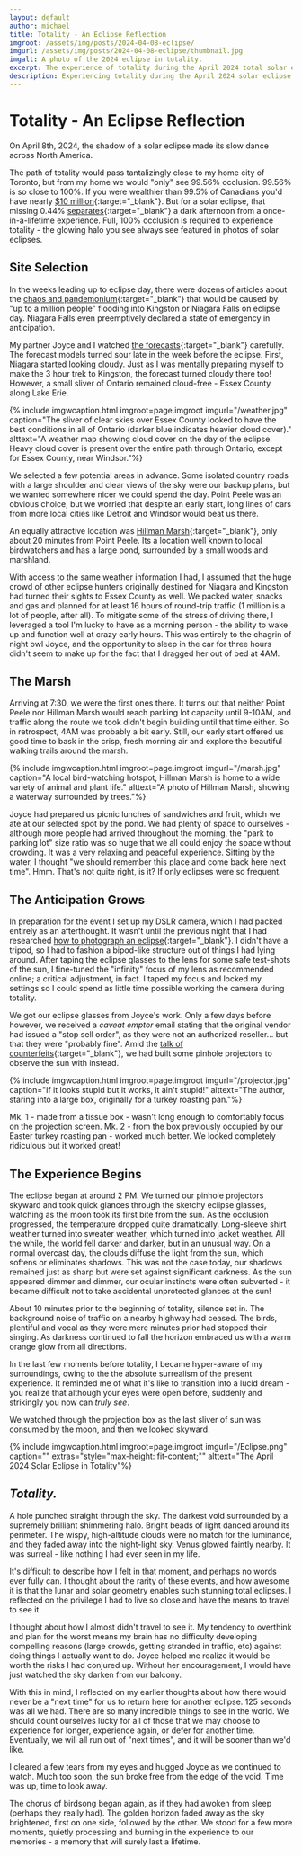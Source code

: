 ```yaml
---
layout: default
author: michael
title: Totality - An Eclipse Reflection
imgroot: /assets/img/posts/2024-04-08-eclipse/
imgurl: /assets/img/posts/2024-04-08-eclipse/thumbnail.jpg
imgalt: A photo of the 2024 eclipse in totality.
excerpt: The experience of totality during the April 2024 total solar eclipse. 125 seconds - a moment to remember forever.
description: Experiencing totality during the April 2024 solar eclipse.
---
```


# Totality - An Eclipse Reflection

On April 8th, 2024, the shadow of a solar eclipse made its slow dance across North America. 

The path of totality would pass tantalizingly close to my home city of Toronto, but from my home we would "only" see 99.56% occlusion. 99.56% is so close to 100%. If you were wealthier than 99.5% of Canadians you'd have nearly [$10 million](https://distribution-a617274656661637473.pbo-dpb.ca/20de98fc3f4d93c5213f8d71fbe7cd89ae69cb1899e9cbf2d3ca4d57f18ab25a){:target="_blank"}. But for a solar eclipse, that missing 0.44% [separates](https://xkcd.com/2914/){:target="_blank"} a dark afternoon from a once-in-a-lifetime experience. Full, 100% occlusion is required to experience totality - the glowing halo you see always see featured in photos of solar eclipses.

## Site Selection

In the weeks leading up to eclipse day, there were dozens of articles about the [chaos and pandemonium](https://www.cbc.ca/news/canada/hamilton/solar-eclipse-niagara-falls-1.7159987){:target="_blank"} that would be caused by "up to a million people" flooding into Kingston or Niagara Falls on eclipse day. Niagara Falls even preemptively declared a state of emergency in anticipation.

My partner Joyce and I watched [the forecasts](https://web.archive.org/web/20240408041830/https://www.pivotalweather.com/eclipse2024/){:target="_blank"} carefully. The forecast models turned sour late in the week before the eclipse. First, Niagara started looking cloudy. Just as I was mentally preparing myself to make the 3 hour trek to Kingston, the forecast turned cloudy there too! However, a small sliver of Ontario remained cloud-free - Essex County along Lake Erie. 

{% include imgwcaption.html 
imgroot=page.imgroot
imgurl="/weather.jpg"
caption="The sliver of clear skies over Essex County looked to have the best conditions in all of Ontario (darker blue indicates heavier cloud cover)." 
alttext="A weather map showing cloud cover on the day of the eclipse. Heavy cloud cover is present over the entire path through Ontario, except for Essex County, near Windsor."%}

We selected a few potential areas in advance. Some isolated country roads with a large shoulder and clear views of the sky were our backup plans, but we wanted somewhere nicer we could spend the day. Point Peele was an obvious choice, but we worried that despite an early start, long lines of cars from more local cities like Detroit and Windsor would beat us there.

An equally attractive location was [Hillman Marsh](https://maps.app.goo.gl/VpGPmxupJy92b5yVA){:target="_blank"}, only about 20 minutes from Point Peele. Its a location well known to local birdwatchers and has a large pond, surrounded by a small woods and marshland. 

With access to the same weather information I had, I assumed that the huge crowd of other eclipse hunters originally destined for Niagara and Kingston had turned their sights to Essex County as well. We packed water, snacks and gas and planned for  at least 16 hours of round-trip traffic (1 million is a lot of people, after all).  To mitigate some of the stress of driving there, I leveraged a tool I'm lucky to have as a morning person - the ability to wake up and function well at crazy early hours. This was entirely to the chagrin of night owl Joyce, and the opportunity to sleep in the car for three hours didn't seem to make up for the fact that I dragged her out of bed at 4AM. 

## The Marsh

Arriving at 7:30, we were the first ones there. It turns out that neither Point Peele nor Hillman Marsh would reach parking lot capacity until 9-10AM, and traffic along the route we took didn't begin building until that time either. So in retrospect, 4AM was probably a bit early. Still, our early start offered us good time to bask in the crisp, fresh morning air and explore the beautiful walking trails around the marsh. 

{% include imgwcaption.html 
imgroot=page.imgroot
imgurl="/marsh.jpg"
caption="A local bird-watching hotspot, Hillman Marsh is home to a wide variety of animal and plant life." 
alttext="A photo of Hillman Marsh, showing a waterway surrounded by trees."%}

Joyce had prepared us picnic lunches of sandwiches and fruit, which we ate at our selected spot by the pond. We had plenty of space to ourselves - although more people had arrived throughout the morning, the "park to parking lot" size ratio was so huge that we all could enjoy the space without crowding. It was a very relaxing and peaceful experience. Sitting by the water, I thought "we should remember this place and come back here next time". Hmm. That's not quite right, is it? If only eclipses were so frequent.

## The Anticipation Grows
In preparation for the event I set up my DSLR camera, which I had packed entirely as an afterthought. It wasn't until the previous night that I had researched [how to photograph an eclipse](https://www.mreclipse.com/SEphoto/SEphoto.html){:target="_blank"}. I didn't have a tripod, so I had to fashion a bipod-like structure out of things I had lying around. After taping the eclipse glasses to the lens for some safe test-shots of the sun, I fine-tuned the "infinity" focus of my lens as recommended online; a critical adjustment, in fact. I taped my focus and locked my settings so I could spend as little time possible working the camera during totality.

We got our eclipse glasses from Joyce's work. Only a few days before however, we received a *caveat emptor* email stating that the original vendor had issued a "stop sell order", as they were not an authorized reseller... but that they were "probably fine". Amid the [talk of counterfeits](https://aas.org/press/american-astronomical-society-warns-counterfeit-fake-eclipse-glasses){:target="_blank"}, we had built some pinhole projectors to observe the sun with instead. 

{% include imgwcaption.html 
imgroot=page.imgroot
imgurl="/projector.jpg"
caption="If it looks stupid but it works, it ain't stupid!" 
alttext="The author, staring into a large box, originally for a turkey roasting pan."%}

Mk. 1 - made from a tissue box - wasn't long enough to comfortably focus on the projection screen. Mk. 2 - from the box previously occupied by our Easter turkey roasting pan - worked much better. We looked completely ridiculous but it worked great!

## The Experience Begins

The eclipse began at around 2 PM. We turned our pinhole projectors skyward and took quick glances through the sketchy eclipse glasses, watching as the moon took its first bite from the sun. As the occlusion progressed, the temperature dropped quite dramatically. Long-sleeve shirt weather turned into sweater weather, which turned into jacket weather. All the while, the world fell darker and darker, but in an unusual way. On a normal overcast day, the clouds diffuse the light from the sun, which softens or eliminates shadows. This was not the case today, our shadows remained just as sharp but were set against significant darkness. As the sun appeared dimmer and dimmer, our ocular instincts were often subverted - it became difficult not to take accidental unprotected glances at the sun!

About 10 minutes prior to the beginning of totality, silence set in. The background noise of traffic on a nearby highway had ceased. The birds, plentiful and vocal as they were mere minutes prior had stopped their singing. As darkness continued to fall the horizon embraced us with a warm orange glow from all directions.

In the last few moments before totality, I became hyper-aware of my surroundings, owing to the the absolute surrealism of the present experience. It reminded me of what it's like to transition into a lucid dream - you realize that although your eyes were open before, suddenly and strikingly you now can *truly see*.

We watched through the projection box as the last sliver of sun was consumed by the moon, and then we looked skyward.

{% include imgwcaption.html 
imgroot=page.imgroot
imgurl="/Eclipse.png"
caption="" 
extras="style=\"max-height: fit-content;\""
alttext="The April 2024 Solar Eclipse in Totality"%}

## *Totality.*

A hole punched straight through the sky. The darkest void surrounded by a supremely brilliant shimmering halo. Bright beads of light danced around its perimeter. The wispy, high-altitude clouds were no match for the luminance, and they faded away into the night-light sky. Venus glowed faintly nearby. It was surreal - like nothing I had ever seen in my life.

It's difficult to describe how I felt in that moment, and perhaps no words ever fully can. I thought about the rarity of these events, and how awesome it is that the lunar and solar geometry enables such stunning total eclipses. I reflected on the privilege I had to live so close and have the means to travel to see it. 

I thought about how I almost didn't travel to see it. My tendency to overthink and plan for the worst means my brain has no difficulty developing compelling reasons (large crowds, getting stranded in traffic, etc) against doing things I actually want to do. Joyce helped me realize it would be worth the risks I had conjured up. Without her encouragement, I would have just watched the sky darken from our balcony.

With this in mind, I reflected on my earlier thoughts about how there would never be a "next time" for us to return here for another eclipse. 125 seconds was all we had. There are so many incredible things to see in the world. We should count ourselves lucky for all of those that we may choose to experience for longer, experience again, or defer for another time. Eventually, we will all run out of "next times", and it will be sooner than we'd like. 

I cleared a few tears from my eyes and hugged Joyce as we continued to watch. Much too soon, the sun broke free from the edge of the void. Time was up, time to look away. 

The chorus of birdsong began again, as if they had awoken from sleep (perhaps they really had). The golden horizon faded away as the sky brightened, first on one side, followed by the other. We stood for a few more moments, quietly processing and burning in the experience to our memories - a memory that will surely last a lifetime.